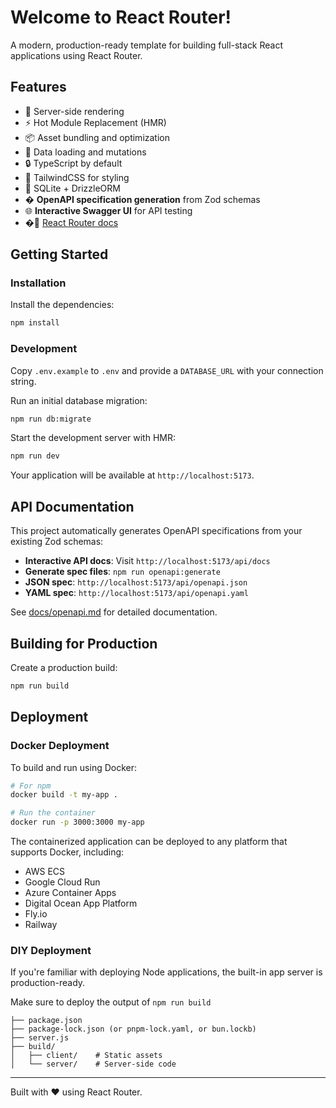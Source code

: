 # Welcome to React Router!

A modern, production-ready template for building full-stack React applications using React Router.

## Features

- 🚀 Server-side rendering
- ⚡️ Hot Module Replacement (HMR)
- 📦 Asset bundling and optimization
- 🔄 Data loading and mutations
- 🔒 TypeScript by default
- 🎉 TailwindCSS for styling
- 💾 SQLite + DrizzleORM
- � **OpenAPI specification generation** from Zod schemas
- 🌐 **Interactive Swagger UI** for API testing
- �📖 [React Router docs](https://reactrouter.com/)

## Getting Started

### Installation

Install the dependencies:

```bash
npm install
```

### Development

Copy `.env.example` to `.env` and provide a `DATABASE_URL` with your connection string.

Run an initial database migration:

```bash
npm run db:migrate
```

Start the development server with HMR:

```bash
npm run dev
```

Your application will be available at `http://localhost:5173`.

## API Documentation

This project automatically generates OpenAPI specifications from your existing Zod schemas:

- **Interactive API docs**: Visit `http://localhost:5173/api/docs` 
- **Generate spec files**: `npm run openapi:generate`
- **JSON spec**: `http://localhost:5173/api/openapi.json`
- **YAML spec**: `http://localhost:5173/api/openapi.yaml`

See [docs/openapi.md](docs/openapi.md) for detailed documentation.

## Building for Production

Create a production build:

```bash
npm run build
```

## Deployment

### Docker Deployment

To build and run using Docker:

```bash
# For npm
docker build -t my-app .

# Run the container
docker run -p 3000:3000 my-app
```

The containerized application can be deployed to any platform that supports Docker, including:

- AWS ECS
- Google Cloud Run
- Azure Container Apps
- Digital Ocean App Platform
- Fly.io
- Railway

### DIY Deployment

If you're familiar with deploying Node applications, the built-in app server is production-ready.

Make sure to deploy the output of `npm run build`

```
├── package.json
├── package-lock.json (or pnpm-lock.yaml, or bun.lockb)
├── server.js
├── build/
│   ├── client/    # Static assets
│   └── server/    # Server-side code
```

---

Built with ❤️ using React Router.
